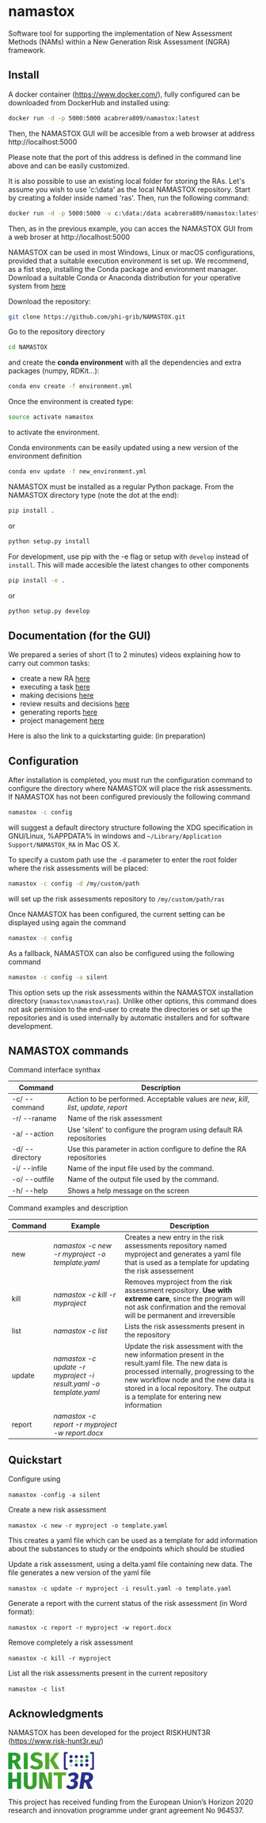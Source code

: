 # namastox

Software tool for supporting the implementation of New Assessment Methods (NAMs) within a New Generation Risk Assessment (NGRA) framework.


## Install

A docker container (https://www.docker.com/), fully configured can be downloaded from DockerHub and installed using:

```bash
docker run -d -p 5000:5000 acabrera809/namastox:latest
```
Then, the NAMASTOX GUI will be accesible from a web browser at address http://localhost:5000

Please note that the port of this address is defined in the command line above and can be easily customized.

It is also possible to use an existing local folder for storing the RAs. Let's assume you wish to use 'c:\data' as the local NAMASTOX repository. Start by creating a folder inside named 'ras'. Then, run the following command: 

```bash
docker run -d -p 5000:5000 -v c:\data:/data acabrera809/namastox:latest
```
Then, as in the previous example, you can acces the NAMASTOX GUI from a web broser at http://localhost:5000


NAMASTOX can be used in most Windows, Linux or macOS configurations, provided that a suitable execution environment is set up. We recommend, as a fist step, installing the Conda package and environment manager. Download a suitable Conda or Anaconda distribution for your operative system from [here](https://docs.conda.io/projects/conda/en/latest/user-guide/install/download.html#)


Download the repository:

```bash
git clone https://github.com/phi-grib/NAMASTOX.git
```

Go to the repository directory 

```bash
cd NAMASTOX
```

and create the **conda environment** with all the dependencies and extra packages (numpy, RDKit...):

```bash
conda env create -f environment.yml
```

Once the environment is created type:

```bash
source activate namastox
```

to activate the environment.

Conda environments can be easily updated using a new version of the environment definition

```bash
conda env update -f new_environment.yml
```

NAMASTOX must be installed as a regular Python package. From the NAMASTOX directory type (note the dot at the end):

```bash
pip install . 
```

or

```bash
python setup.py install
```

For development, use pip with the -e flag or setup with `develop` instead of `install`. This will made accesible the latest changes to other components

```bash
pip install -e .
```
or 

```bash
python setup.py develop
```

## Documentation (for the GUI)

We prepared a series of short (1 to 2 minutes) videos explaining how to carry out common tasks:
- create a new RA [here](https://drive.google.com/file/d/17FPzaVE1tzNcwi3nP1jXF43jvoSx1Xpw/view?usp=sharing)
- executing a task [here](https://drive.google.com/file/d/1TaPsgqTesrx2kdPxViZ2nO3Bfq6LCNuH/view?usp=sharing)
- making decisions [here](https://drive.google.com/file/d/1xKlXPA0fk0a--rHdeo1W1GtFjNGrPDlL/view?usp=sharing)
- review results and decisions [here](https://drive.google.com/file/d/1a57Q-YlWtUpAKSPjYFTB80LOMO7drdDY/view?usp=sharing)
- generating reports [here](https://drive.google.com/file/d/1Y5dfElFdavgh5JqWUpmr0KbRrtDuf-Hp/view?usp=sharing)
- project management [here](https://drive.google.com/file/d/1AKXig2ASWMTS5iLqF-n2LQ865ZRzGilQ/view?usp=sharing)

Here is also the link to a quickstarting guide:
(in preparation)

## Configuration

After installation is completed, you must run the configuration command to configure the directory where NAMASTOX will place the risk assessments. If NAMASTOX has not been configured previously the following command

```bash
namastox -c config
```

will suggest a default directory structure following the XDG specification in GNU/Linux, %APPDATA% in windows and `~/Library/Application Support/NAMASTOX_RA` in Mac OS X.

To specify a custom path use the `-d` parameter to enter the root folder where the risk assessments will be placed:

```bash
namastox -c config -d /my/custom/path
```

will set up the risk assessments repository to `/my/custom/path/ras`

Once NAMASTOX has been configured, the current setting can be displayed using again the command 

```bash
namastox -c config
```

As a fallback, NAMASTOX can also be configured using the following command

```bash
namastox -c config -a silent
```

This option sets up the risk assessments within the NAMASTOX installation directory (`namastox\namastox\ras`). Unlike other options, this command does not ask permision to the end-user to create the directories or set up the repositories and is used internally by automatic installers and for software development. 



## NAMASTOX commands

Command interface synthax

| Command | Description |
| --- | --- |
| -c/ --command | Action to be performed. Acceptable values are *new*, *kill*, *list*, *update*, *report*  |
| -r/ --raname | Name of the risk assessment 
| -a/ --action | Use 'silent' to configure the program using default RA repositories    |
| -d/ --directory | Use this parameter in action configure to define the RA repositories    |
| -i/ --infile | Name of the input file used by the command. |
| -o/ --outfile | Name of the output file used by the command. |
| -h/ --help | Shows a help message on the screen |

Command examples and description

| Command | Example | Description |
| --- | --- | ---|
| new | *namastox -c new -r myproject -o template.yaml* | Creates a new entry in the risk assessments repository named myproject and generates a yaml file that is used as a template for updating the risk assessement |
| kill | *namastox -c kill -r myproject* | Removes myproject from the risk assessment repository. **Use with extreme care**, since the program will not ask confirmation and the removal will be permanent and irreversible  |
| list | *namastox -c list* | Lists the risk assessments present in the repository |
| update | *namastox -c update -r myproject -i result.yaml -o template.yaml* | Update the risk assessment with the new information present in the result.yaml file. The new data is processed internally, progressing to the new workflow node and the new data is stored in a local repository. The output is a template for entering new information |
| report | *namastox -c report -r myproject -w report.docx* |  |


## Quickstart

Configure using 

``namastox -config -a silent``

Create a new risk assessment 

``namastox -c new -r myproject -o template.yaml``

This creates a yaml file which can be used as a template for add information about the substances to study or the endpoints which should be studied 

Update a risk assessment, using a delta.yaml file containing new data. The file generates a new version of the yaml file

``namastox -c update -r myproject -i result.yaml -o template.yaml``

Generate a report with the current status of the risk assessment (in Word format):

``namastox -c report -r myproject -w report.docx``

Remove completely a risk assessment

``namastox -c kill -r myproject ``

List all the risk assessments present in the current repository

``namastox -c list ``


## Acknowledgments

NAMASTOX has been developed for the project RISKHUNT3R (https://www.risk-hunt3r.eu/)

![Alt text](images/risk-hunt3r-logo.png?raw=true "RISKHUNT3R-logo") 

This project has received funding from the European Union’s Horizon 2020 research and innovation programme under grant agreement No 964537.

